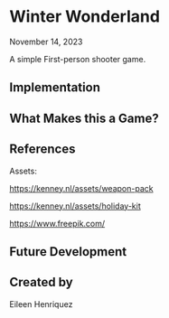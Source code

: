# Winter Wonderland
November 14, 2023

A simple First-person shooter game.

## Implementation

## What Makes this a Game?

## References 

Assets:

https://kenney.nl/assets/weapon-pack 

https://kenney.nl/assets/holiday-kit

https://www.freepik.com/



## Future Development

## Created by
Eileen Henriquez
